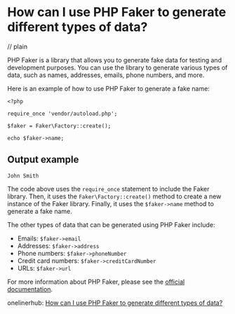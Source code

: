 # How can I use PHP Faker to generate different types of data?
// plain

PHP Faker is a library that allows you to generate fake data for testing and development purposes. You can use the library to generate various types of data, such as names, addresses, emails, phone numbers, and more.

Here is an example of how to use PHP Faker to generate a fake name:

```
<?php

require_once 'vendor/autoload.php';

$faker = Faker\Factory::create();

echo $faker->name;

```

## Output example


```
John Smith
```

The code above uses the `require_once` statement to include the Faker library. Then, it uses the `Faker\Factory::create()` method to create a new instance of the Faker library. Finally, it uses the `$faker->name` method to generate a fake name.

The other types of data that can be generated using PHP Faker include:

* Emails: `$faker->email`
* Addresses: `$faker->address`
* Phone numbers: `$faker->phoneNumber`
* Credit card numbers: `$faker->creditCardNumber`
* URLs: `$faker->url`

For more information about PHP Faker, please see the [official documentation](https://github.com/fzaninotto/Faker).

onelinerhub: [How can I use PHP Faker to generate different types of data?](https://onelinerhub.com/php-faker/how-can-i-use-php-faker-to-generate-different-types-of-data)